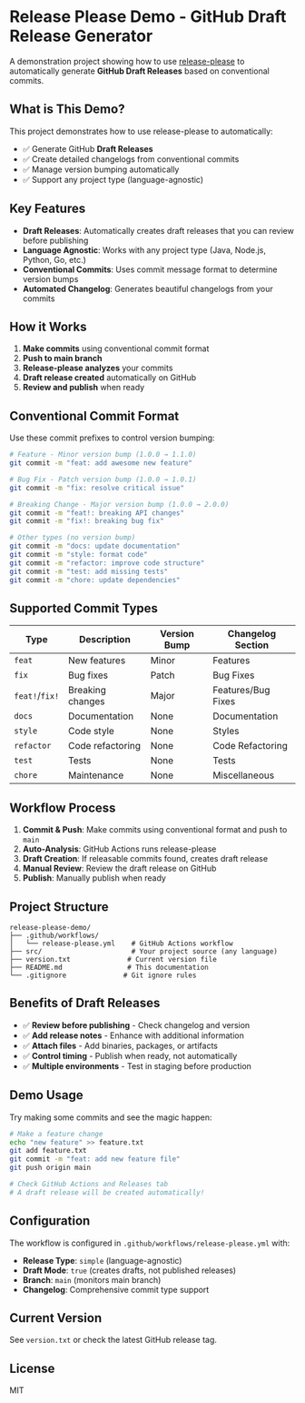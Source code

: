 # Release Please Demo - GitHub Draft Release Generator

A demonstration project showing how to use [release-please](https://github.com/googleapis/release-please) to automatically generate **GitHub Draft Releases** based on conventional commits.

## What is This Demo?

This project demonstrates how to use release-please to automatically:
- ✅ Generate GitHub **Draft Releases**
- ✅ Create detailed changelogs from conventional commits
- ✅ Manage version bumping automatically
- ✅ Support any project type (language-agnostic)

## Key Features

- **Draft Releases**: Automatically creates draft releases that you can review before publishing
- **Language Agnostic**: Works with any project type (Java, Node.js, Python, Go, etc.)
- **Conventional Commits**: Uses commit message format to determine version bumps
- **Automated Changelog**: Generates beautiful changelogs from your commits

## How it Works

1. **Make commits** using conventional commit format
2. **Push to main branch** 
3. **Release-please analyzes** your commits
4. **Draft release created** automatically on GitHub
5. **Review and publish** when ready

## Conventional Commit Format

Use these commit prefixes to control version bumping:

```bash
# Feature - Minor version bump (1.0.0 → 1.1.0)
git commit -m "feat: add awesome new feature"

# Bug Fix - Patch version bump (1.0.0 → 1.0.1)
git commit -m "fix: resolve critical issue"

# Breaking Change - Major version bump (1.0.0 → 2.0.0)
git commit -m "feat!: breaking API changes"
git commit -m "fix!: breaking bug fix"

# Other types (no version bump)
git commit -m "docs: update documentation"
git commit -m "style: format code"
git commit -m "refactor: improve code structure"
git commit -m "test: add missing tests"
git commit -m "chore: update dependencies"
```

## Supported Commit Types

| Type | Description | Version Bump | Changelog Section |
|------|-------------|--------------|-------------------|
| `feat` | New features | Minor | Features |
| `fix` | Bug fixes | Patch | Bug Fixes |
| `feat!`/`fix!` | Breaking changes | Major | Features/Bug Fixes |
| `docs` | Documentation | None | Documentation |
| `style` | Code style | None | Styles |
| `refactor` | Code refactoring | None | Code Refactoring |
| `test` | Tests | None | Tests |
| `chore` | Maintenance | None | Miscellaneous |

## Workflow Process

1. **Commit & Push**: Make commits using conventional format and push to `main`
2. **Auto-Analysis**: GitHub Actions runs release-please
3. **Draft Creation**: If releasable commits found, creates draft release
4. **Manual Review**: Review the draft release on GitHub
5. **Publish**: Manually publish when ready

## Project Structure

```
release-please-demo/
├── .github/workflows/
│   └── release-please.yml    # GitHub Actions workflow
├── src/                      # Your project source (any language)
├── version.txt              # Current version file
├── README.md                # This documentation
└── .gitignore              # Git ignore rules
```

## Benefits of Draft Releases

- ✅ **Review before publishing** - Check changelog and version
- ✅ **Add release notes** - Enhance with additional information
- ✅ **Attach files** - Add binaries, packages, or artifacts
- ✅ **Control timing** - Publish when ready, not automatically
- ✅ **Multiple environments** - Test in staging before production

## Demo Usage

Try making some commits and see the magic happen:

```bash
# Make a feature change
echo "new feature" >> feature.txt
git add feature.txt
git commit -m "feat: add new feature file"
git push origin main

# Check GitHub Actions and Releases tab
# A draft release will be created automatically!
```

## Configuration

The workflow is configured in `.github/workflows/release-please.yml` with:
- **Release Type**: `simple` (language-agnostic)
- **Draft Mode**: `true` (creates drafts, not published releases)
- **Branch**: `main` (monitors main branch)
- **Changelog**: Comprehensive commit type support

## Current Version

See `version.txt` or check the latest GitHub release tag.

## License

MIT